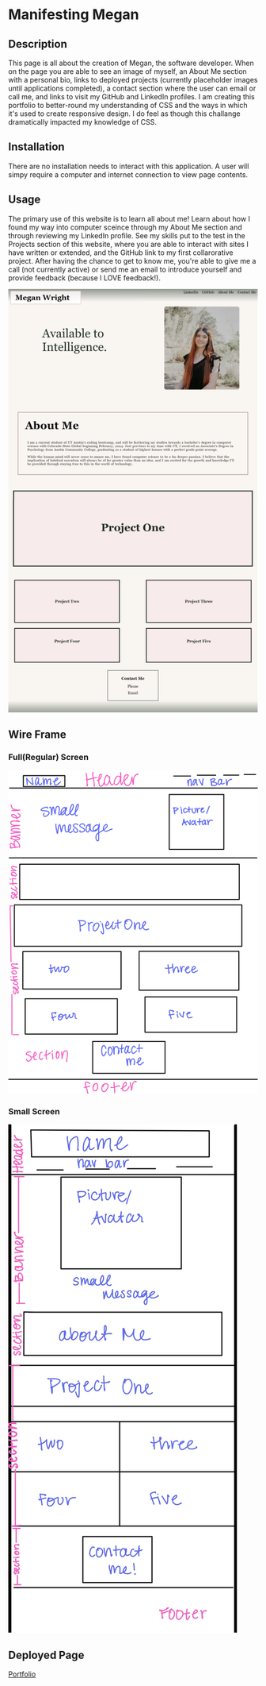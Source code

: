 # Manifesting Megan

## Description

This page is all about the creation of Megan, the software developer. When on the page you are able to see an image of myself, an About Me section with a personal bio, links to deployed projects (currently placeholder images until applications completed), a contact section where the user can email or call me, and links to visit my GitHub and LinkedIn profiles. I am creating this portfolio to better-round my understanding of CSS and the ways in which it's used to create responsive design. I do feel as though this challange dramatically impacted my knowledge of CSS.


## Installation

There are no installation needs to interact with this application. A user will simpy require a computer and internet connection to view page contents. 

## Usage

The primary use of this website is to learn all about me! Learn about how I found my way into computer sceince through my About Me section and through reviewing my LinkedIn profile. See my skills put to the test in the Projects section of this website, where you are able to interact with sites I have written or extended, and the GitHub link to my first collarorative project. After having the chance to get to know me, you're able to give me a call (not currently active) or send me an email to introduce yourself and provide feedback (because I LOVE feedback!).

![Full Page on Laptop Screen](./assets/images/page.png)

## Wire Frame

### Full(Regular) Screen

![Wire Frame for regular sized screen](./assets/images/wireframe-full.jpg)

### Small Screen

![Wire Frame for Small screen](./assets/images/wireframe-small.jpg)

## Deployed Page

[Portfolio](https://mmw18.github.io/Portfolio-Project/)
